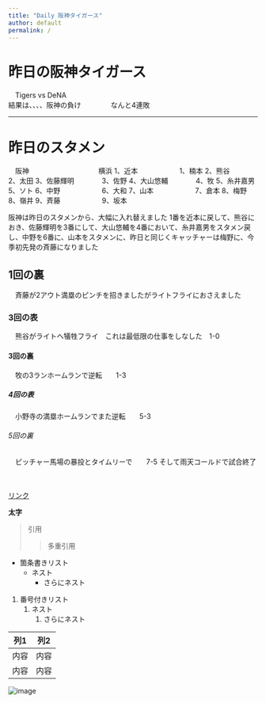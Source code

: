 ```yaml
---
title: "Daily 阪神タイガース"
author: default
permalink: /
---
```


# 昨日の阪神タイガース

　Tigers vs DeNA   
 結果は、、、、阪神の負け
 　　　　なんと4連敗　　　　



---
# 昨日のスタメン

　阪神　　　　　　　　　　横浜
 1、近本　　　　　　1、楠本
 2、熊谷　　　　　　2、太田
 3、佐藤輝明　　　　3、佐野
 4、大山悠輔　　　　4、牧
 5、糸井嘉男　　　　5、ソト
 6、中野　　　　　　6、大和
 7、山本　　　　　　7、倉本
 8、梅野　　　　　　8、嶺井
 9、斉藤　　　　　　9、坂本

阪神は昨日のスタメンから、大幅に入れ替えました
1番を近本に戻して、熊谷におき、佐藤輝明を3番にして、大山悠輔を4番において、糸井嘉男をスタメン戻し、中野を6番に、山本をスタメンに、昨日と同じくキャッチャーは梅野に、今季初先発の斉藤になりました

## 1回の裏　
　斉藤が2アウト満塁のピンチを招きましたがライトフライにおさえました
### 3回の表
　熊谷がライトへ犠牲フライ　これは最低限の仕事をしなした　1-0
#### 3回の裏
　牧の3ランホームランで逆転　　1-3
##### 4回の表
　小野寺の満塁ホームランでまた逆転　　5-3
###### 5回の裏
　ピッチャー馬場の暴投とタイムリーで　　7-5
 そして雨天コールドで試合終了





　　

[リンク](https://www.google.co.jp/)

**太字**

> 引用
>> 多重引用


- 箇条書きリスト
  - ネスト
    - さらにネスト


1. 番号付きリスト
   1. ネスト
      1. さらにネスト

  
| 列1  | 列2  |
|-----|-----|
| 内容  | 内容  |
| 内容  | 内容  |

![image](/220422_GitHubPages/assets/images/logo-150.png)
